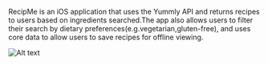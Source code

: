 RecipMe is an iOS application that uses the Yummly API and returns recipes to users based on ingredients searched.The app also allows users to filter their search by dietary preferences(e.g.vegetarian,gluten-free), and uses core data to allow users to save recipes for offline viewing.

![Alt text](/relative/path/to/img.jpg?raw=true "Optional Title")
